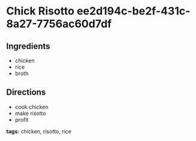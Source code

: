 # Chick Risotto ee2d194c-be2f-431c-8a27-7756ac60d7df

## Ingredients

- chicken
- rice
- broth


## Directions

- cook chicken
- make risotto
- profit


__tags:__ chicken, risotto, rice
